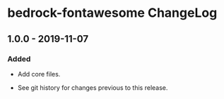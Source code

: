 # bedrock-fontawesome ChangeLog

## 1.0.0 - 2019-11-07

### Added
- Add core files.

- See git history for changes previous to this release.
